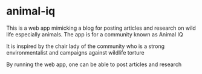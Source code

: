 # animal-iq
This is a web app mimicking a blog for posting articles and research on wild life especially animals.
The app is for a community known as Animal IQ

It is inspired by the chair lady of the community who is a strong environmentalist and campaigns against wildlife torture 

By running the web app, one can be able to post articles and research
